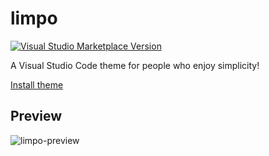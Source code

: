 # limpo

<p>
<a href="https://marketplace.visualstudio.com/items?itemName=zieu.limpo" target="__blank"><img src="https://img.shields.io/visual-studio-marketplace/v/zieu.limpo" alt="Visual Studio Marketplace Version" /></a>
</p>

A Visual Studio Code theme for people who enjoy simplicity!

[Install theme](https://marketplace.visualstudio.com/items?itemName=zieu.limpo)

## Preview

![limpo-preview](https://user-images.githubusercontent.com/51776685/172439021-5cea036f-c7eb-4b62-bc8e-0f7f75791b56.png)
